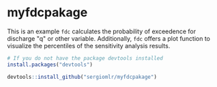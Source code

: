# myfdcpakage
This is an example
`fdc` calculates the probability of exceedence for discharge "q" or other variable. Additionally, `fdc` offers a plot function to visualize the percentiles of the sensitivity analysis results.

```r
# If you do not have the package devtools installed
install.packages("devtools")

devtools::install_github("sergiomlr/myfdcpakage")
```
